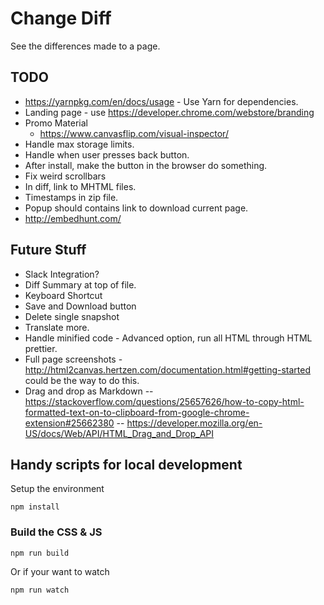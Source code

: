 # Change Diff

See the differences made to a page.

## TODO

  - https://yarnpkg.com/en/docs/usage - Use Yarn for dependencies. 
  - Landing page - use https://developer.chrome.com/webstore/branding
  - Promo Material
      - https://www.canvasflip.com/visual-inspector/
  - Handle max storage limits.
  - Handle when user presses back button.
  - After install, make the button in the browser do something.
  - Fix weird scrollbars
  - In diff, link to MHTML files.
  - Timestamps in zip file.
  - Popup should contains link to download current page.
  - http://embedhunt.com/

## Future Stuff

  - Slack Integration?
  - Diff Summary at top of file.
  - Keyboard Shortcut
  - Save and Download button
  - Delete single snapshot
  - Translate more.
  - Handle minified code - Advanced option, run all HTML through HTML prettier.
  - Full page screenshots - http://html2canvas.hertzen.com/documentation.html#getting-started could be the way to do this.
  - Drag and drop as Markdown 
    -- https://stackoverflow.com/questions/25657626/how-to-copy-html-formatted-text-on-to-clipboard-from-google-chrome-extension#25662380
    -- https://developer.mozilla.org/en-US/docs/Web/API/HTML_Drag_and_Drop_API

## Handy scripts for local development

Setup the environment 

    npm install

### Build the CSS & JS

    npm run build

Or if your want to watch

    npm run watch
